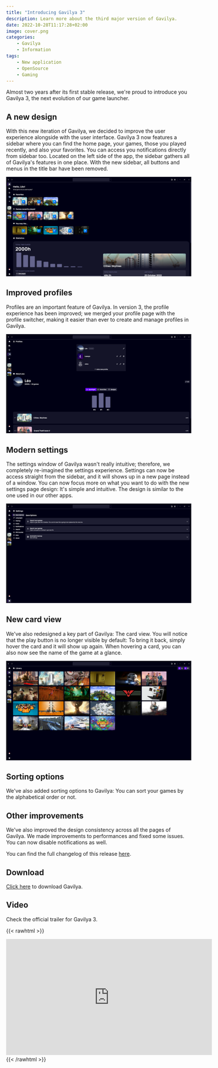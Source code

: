 ```yaml
---
title: "Introducing Gavilya 3"
description: Learn more about the third major version of Gavilya.
date: 2022-10-28T11:17:28+02:00
image: cover.png
categories:
    - Gavilya
    - Information
tags:
    - New application
    - OpenSource
    - Gaming
---
```

Almost two years after its first stable release, we're proud to introduce you Gavilya 3, the next evolution of our game launcher.

## A new design
With this new iteration of Gavilya, we decided to improve the user experience alongside with the user interface. Gavilya 3 now features a sidebar where you can find the home page, your games, those you played recently, and also your favorites. You can access you notifications directly from sidebar too. Located on the left side of the app, the sidebar gathers all of Gavilya's features in one place. With the new sidebar, all buttons and menus in the title bar have been removed.

![The new sidebar](2.png)

## Improved profiles
Profiles are an important feature of Gavilya. In version 3, the profile experience has been improved; we merged your profile page with the profile switcher, making it easier than ever to create and manage profiles in Gavilya.

![The profile page](3.png)

## Modern settings
The settings window of Gavilya wasn't really intuitive; therefore, we completely re-imagined the settings experience. Settings can now be access straight from the sidebar, and it will shows up in a new page instead of a window. You can now focus more on what you want to do with the new settings page design: It's simple and intuitive. The design is similar to the one used in our other apps.

![The new settings page of Gavilya](4.png)

## New card view
We've also redesigned a key part of Gavilya: The card view. You will notice that the play button is no longer visible by default: To bring it back, simply hover the card and it will show up again. When hovering a card, you can also now see the name of the game at a glance.

![The redesigned card view](5.png)

## Sorting options
We've also added sorting options to Gavilya: You can sort your games by the alphabetical order or not.

## Other improvements
We've also improved the design consistency across all the pages of Gavilya. We made improvements to performances and fixed some issues. You can now disable notifications as well.

You can find the full changelog of this release [here](https://github.com/Leo-Corporation/Gavilya/releases/tag/3.0.0.2210).

## Download
[Click here](https://bit.ly/Gavilya) to download Gavilya.

## Video
Check the official trailer for Gavilya 3.

{{< rawhtml >}}
  <center>
    <iframe width="560" height="315" src="https://www.youtube.com/embed/kDGLLng3lCE" title="YouTube video player" frameborder="0" allow="accelerometer; autoplay; clipboard-write; encrypted-media; gyroscope; picture-in-picture" allowfullscreen></iframe>
  </center>
{{< /rawhtml >}}